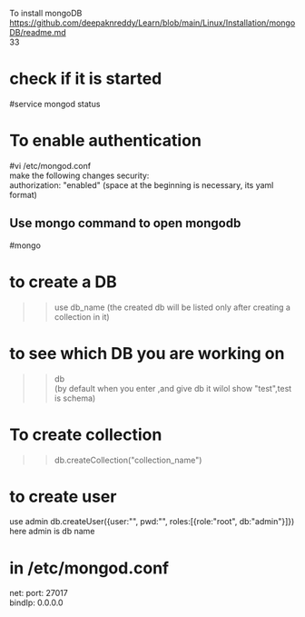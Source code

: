 To install mongoDB https://github.com/deepaknreddy/Learn/blob/main/Linux/Installation/mongoDB/readme.md  
33
# check if it is started
#service mongod status 

# To enable authentication
#vi /etc/mongod.conf  
make the following changes 
security:  
 authorization: "enabled"                (space at the beginning is necessary, its yaml format) 
 
 ## Use mongo command to open mongodb
 #mongo
 
 # to create a DB
 >>use db_name       (the created db will be listed only after creating a collection in it)
 
 # to see which DB you are working on
 >>db  
 (by default when you enter ,and give db it wilol show "test",test is schema)
 
 # To create collection
 >>db.createCollection("collection_name")

# to create user
use admin 
db.createUser({user:"<username>", pwd:"<password>", roles:[{role:"root", db:"admin"}]})
here admin is db name

# in /etc/mongod.conf
net:
  port: 27017   
  bindIp: 0.0.0.0
